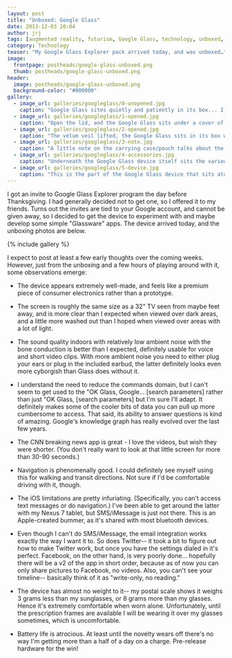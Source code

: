 ```yaml
---
layout: post
title: "Unboxed: Google Glass"
date: 2013-12-03 20:04
author: jrj
tags: [augmented reality, futurism, Google Glass, technology, unboxed, wearables, Google]
category: Technology
teaser: "My Google Glass Explorer pack arrived today, and was unboxed…"
image: 
  frontpage: postheads/google-glass-unboxed.png
  thumb: postheads/google-glass-unboxed.png
header:
  image: postheads/google-glass-unboxed.png
  background-color: "#000000"
gallery:
  - image_url: galleries/googleglass/0-unopened.jpg
    caption: "Google Glass sites quietly and patiently in its box... I, meanwhile, was NOT patient."
  - image_url: galleries/googleglass/1-opened.jpg
    caption: "Open the lid, and the Google Glass sits under a cover of velum-type paper."
  - image_url: galleries/googleglass/2-opened.jpg
    caption: "The velum veil lifted, the Google Glass sits in its box waiting to be played with."
  - image_url: galleries/googleglass/3-note.jpg
    caption: "A little note on the carrying case/pouch talks about the materials and intended use."
  - image_url: galleries/googleglass/4-accessories.jpg
    caption: "Underneath the Google Glass device itself sits the variouis accessories."
  - image_url: galleries/googleglass/5-device.jpg
    caption: "This is the part of the Google Glass device that sits atop your right eye."
---
```

<!---
[Google Glass Unboxing](/assets/postheads/google-glass-unboxed.png "Google Glass Unboxing")
-->

I got an invite to Google Glass Explorer program the day before Thanksgiving. I had generally decided not to get one, so I offered it to my friends. Turns out the invites are tied to your Google account, and cannot be given away, so I decided to get the device to experiment with and maybe develop some simple "Glassware" apps. The device arrived today, and the unboxing photos are below. 

<!---
[gallery ids="1412,1413,1414,1415,1416,1417"]
-->
{% include gallery %}

I expect to post at least a few early thoughts over the coming weeks. However, just from the unboxing and a few hours of playing around with it, some observations emerge:

- The device appears extremely well-made, and feels like a premium piece of consumer electronics rather than a prototype.

- The screen is roughly the same size as a 32" TV seen from maybe feet away, and is more clear than I expected when viewed over dark areas, and a little more washed out than I hoped when viewed over areas with a lot of light.

- The sound quality indoors with relatively low ambient noise with the bone conduction is better than I expected, definitely usable for voice and short video clips. With more ambient noise you need to either plug your ears or plug in the included earbud, the latter definitely looks even more cyborgish than Glass does without it.

- I understand the need to reduce the commands domain, but I can't seem to get used to the "OK Glass, Google... [search parameters] rather than just "OK Glass, [search parameters] but I'm sure I'll adapt. It definitely makes some of the cooler bits of data you can pull up more cumbersome to access. That said, its ability to answer questions is kind of amazing. Google's knowledge graph has really evolved over the last few years.

- The CNN breaking news app is great - I love the videos, but wish they were shorter. (You don't really want to look at that little screen for more than 30-90 seconds.)

- Navigation is phenomenally good. I could definitely see myself using this for walking and transit directions. Not sure if I'd be comfortable driving with it, though.

- The iOS limitations are pretty infuriating. (Specifically, you can't access text messages or do navigation.) I've been able to get around the latter with my Nexus 7 tablet, but SMS/iMessage is just not there. This is an Apple-created bummer, as it's shared with most bluetooth devices.

- Even though I can't do SMS/iMessage, the email integration works exactly the way I want it to. So does Twitter-- it took a bit to figure out how to make Twitter work, but once you have the settings dialed in it's perfect. Facebook, on the other hand, is very poorly done... hopefully there will be a v2 of the app in short order, because as of now you can only share pictures to Facebook, no videos. Also, you can't see your timeline-- basically think of it as "write-only, no reading."

- The device has almost no weight to it-- my postal scale shows it weighs 3 grams less than my sunglasses, or 8 grams more than my glasses. Hence it's extremely comfortable when worn alone. Unfortunately, until the prescription frames are available I will be wearing it over my glasses sometimes, which is uncomfortable.

- Battery life is atrocious. At least until the novelty wears off there's no way I'm getting more than a half of a day on a charge. Pre-release hardware for the win!
